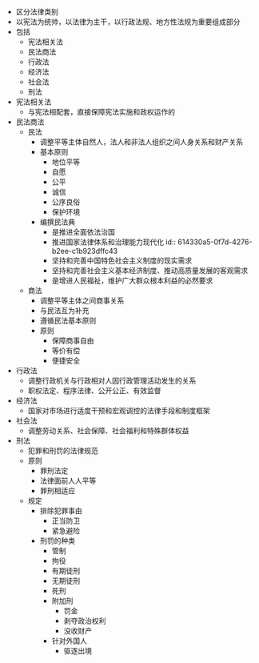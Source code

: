 - 区分法律类别
- 以宪法为统帅，以法律为主干，以行政法规、地方性法规为重要组成部分
- 包括
	- 宪法相关法
	- 民法商法
	- 行政法
	- 经济法
	- 社会法
	- 刑法
- 宪法相关法
	- 与宪法相配套，直接保障宪法实施和政权运作的
- 民法商法
	- 民法
		- 调整平等主体自然人，法人和非法人组织之间人身关系和财产关系
		- 基本原则
			- 地位平等
			- 自愿
			- 公平
			- 诚信
			- 公序良俗
			- 保护环境
		- 编撰民法典
			- 是推进全面依法治国
			- 推进国家法律体系和治理能力现代化
			  id:: 614330a5-0f7d-4276-b2ee-c1b923dffc43
			- 坚持和完善中国特色社会主义制度的现实需求
			- 坚持和完善社会主义基本经济制度、推动高质量发展的客观需求
			- 是增进人民福祉，维护广大群众根本利益的必然要求
	- 商法
		- 调整平等主体之间商事关系
		- 与民法互为补充
		- 遵循民法基本原则
		- 原则
			- 保障商事自由
			- 等价有偿
			- 便捷安全
- 行政法
	- 调整行政机关与行政相对人因行政管理活动发生的关系
	- 职权法定、程序法律、公开公正、有效监督
- 经济法
	- 国家对市场进行适度干预和宏观调控的法律手段和制度框架
- 社会法
	- 调整劳动关系、社会保障、社会福利和特殊群体权益
- 刑法
	- 犯罪和刑罚的法律规范
	- 原则
		- 罪刑法定
		- 法律面前人人平等
		- 罪刑相适应
	- 规定
		- 排除犯罪事由
			- 正当防卫
			- 紧急避险
		- 刑罚的种类
			- 管制
			- 拘役
			- 有期徒刑
			- 无期徒刑
			- 死刑
			- 附加刑
				- 罚金
				- 剥夺政治权利
				- 没收财产
			- 针对外国人
				- 驱逐出境